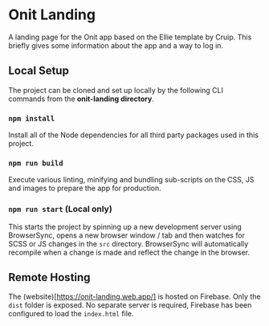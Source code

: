 # Onit Landing

A landing page for the Onit app based on the Ellie template by Cruip. This briefly gives some information about the app and a way to log in.


## Local Setup

The project can be cloned and set up locally by the following CLI commands from the **onit-landing directory**.

### `npm install`

Install all of the Node dependencies for all third party packages used in this project.

### `npm run build`

Execute various linting, minifying and bundling sub-scripts on the CSS, JS and images to prepare the app for production.

### `npm run start` (Local only)

This starts the project by spinning up a new development server using BrowserSync, opens a new browser window / tab and then watches for SCSS or JS changes in the `src` directory. BrowserSync will automatically recompile when a change is made and reflect the change in the browser.


## Remote Hosting

The (website)[https://onit-landing.web.app/] is hosted on Firebase. Only the `dist` folder is exposed. No separate server is required, Firebase has been configured to load the `index.html` file.
